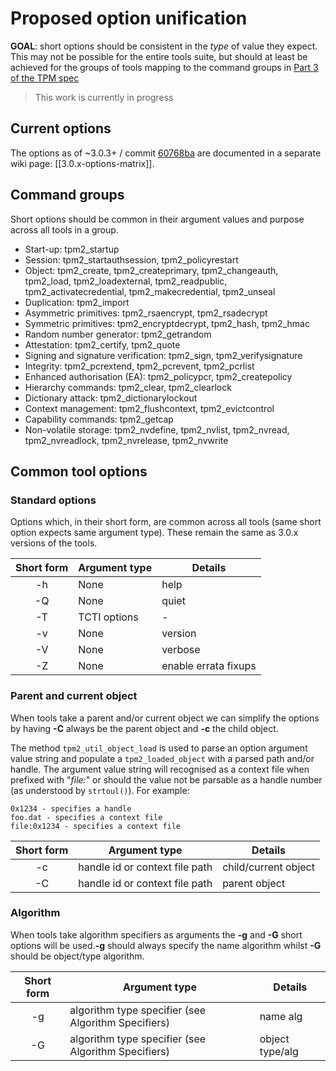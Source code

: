 # Proposed option unification

**GOAL**: short options should be consistent in the _type_ of value they expect. This may not be possible for the entire tools suite, but should at least be achieved for the groups of tools mapping to the command groups in [Part 3 of the TPM spec](https://trustedcomputinggroup.org/wp-content/uploads/TPM-Rev-2.0-Part-3-Commands-01.38.pdf)
> This work is currently in progress

## Current options

The options as of ~3.0.3+ / commit [60768ba](https://github.com/tpm2-software/tpm2-tools/commit/60768ba73043bdf68311047bdfd23c9e89ba16cf) are documented in a separate wiki page: [[3.0.x-options-matrix]].

## Command groups

Short options should be common in their argument values and purpose across all tools in a group.

* Start-up: tpm2_startup
* Session: tpm2_startauthsession, tpm2_policyrestart
* Object: tpm2_create, tpm2_createprimary, tpm2_changeauth, tpm2_load, tpm2_loadexternal, tpm2_readpublic, tpm2_activatecredential, tpm2_makecredential, tpm2_unseal
* Duplication: tpm2_import
* Asymmetric primitives: tpm2_rsaencrypt, tpm2_rsadecrypt
* Symmetric primitives: tpm2_encryptdecrypt, tpm2_hash, tpm2_hmac
* Random number generator: tpm2_getrandom
* Attestation: tpm2_certify, tpm2_quote
* Signing and signature verification: tpm2_sign, tpm2_verifysignature
* Integrity: tpm2_pcrextend, tpm2_pcrevent, tpm2_pcrlist
* Enhanced authorisation (EA): tpm2_policypcr, tpm2_createpolicy
* Hierarchy commands: tpm2_clear, tpm2_clearlock
* Dictionary attack: tpm2_dictionarylockout
* Context management: tpm2_flushcontext, tpm2_evictcontrol
* Capability commands: tpm2_getcap
* Non-volatile storage: tpm2_nvdefine, tpm2_nvlist, tpm2_nvread, tpm2_nvreadlock, tpm2_nvrelease, tpm2_nvwrite

## Common tool options

### Standard options

Options which, in their short form, are common across all tools (same short option expects same argument type). These remain the same as 3.0.x versions of the tools.

| Short form | Argument type | Details | 
| :---: | --- | --- |
| -h | None | help |
| -Q | None | quiet |
| -T | TCTI options | - |
| -v | None | version |
| -V | None | verbose |
| -Z | None | enable errata fixups |

### Parent and current object

When tools take a parent and/or current object we can simplify the options by having **-C** always be the parent object and **-c** the child object.

The method `tpm2_util_object_load` is used to parse an option argument value string and populate a `tpm2_loaded_object` with a parsed path and/or handle. The argument value string will recognised as a context file when prefixed with "*file:*" or should the value not be parsable as a handle number (as understood by `strtoul()`). For example:
```
0x1234 - specifies a handle
foo.dat - specifies a context file
file:0x1234 - specifies a context file
```

| Short form | Argument type | Details | 
| :---: | --- | --- |
| -c | handle id or context file path | child/current object |
| -C | handle id or context file path | parent object |

### Algorithm

When tools take algorithm specifiers as arguments the **-g** and **-G** short options will be used.**-g** should always specify the name algorithm whilst **-G** should be object/type algorithm.

| Short form | Argument type | Details | 
| :---: | --- | --- |
| -g | algorithm type specifier (see Algorithm Specifiers) | name alg |
| -G | algorithm type specifier (see Algorithm Specifiers) | object type/alg |
